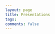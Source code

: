 ```yaml
---
layout: page
title: Presentations
tags:
comments: false
---
```


<html lang="en">
<head>
    <meta charset="UTF-8">
    <meta name="viewport" content="width=device-width, initial-scale=1.0">
    <title>Presentations</title>
    <style>
        body {
            font-family: -apple-system, BlinkMacSystemFont, 'Segoe UI', Roboto, sans-serif;
            line-height: 1.6;
            color: #333;
            max-width: 1000px;
            margin: 0 auto;
            padding: 20px;
        }
        .section-header {
            font-size: 1.5em;
            font-weight: bold;
            color: #27ae60;
            margin-bottom: 25px;
            text-align: center;
            padding: 10px;
            background: linear-gradient(135deg, #f0f9f0 0%, #d5e8d5 100%);
            border-radius: 10px;
            border-left: 4px solid #27ae60;
        }
        .presentation-item {
            background: #f8f9fa;
            padding: 20px;
            border-radius: 8px;
            margin-bottom: 15px;
            border-left: 4px solid #27ae60;
            transition: all 0.3s ease;
        }
        .presentation-item:hover {
            background: #f0f9f0;
            transform: translateX(5px);
        }
        .presentation-item:last-child {
            margin-bottom: 25px;
        }
        .presentation-title {
            font-size: 1.1em;
            font-weight: bold;
            color: #2c3e50;
            margin-bottom: 8px;
        }
        .presentation-title a {
            color: #27ae60;
            text-decoration: none;
            transition: all 0.3s ease;
        }
        .presentation-title a:hover {
            color: #1e8449;
            text-decoration: underline;
        }

        .presentation-venue {
            color: #666;
            font-style: italic;
            margin-bottom: 5px;
        }

        .presentation-date {
            color: #27ae60;
            font-weight: 600;
            font-size: 0.95em;
            margin-bottom: 10px;
        }

        .presentation-description {
            color: #555;
            line-height: 1.6;
        }

        .video-link {
            display: inline-block;
            background: #27ae60;
            color: white;
            padding: 6px 12px;
            border-radius: 20px;
            text-decoration: none;
            font-size: 0.9em;
            margin: 5px 5px 0 0;
            transition: all 0.3s ease;
        }

        .video-link:hover {
            background: #1e8449;
            transform: translateY(-2px);
        }

        .highlight-talk {
            border-left: 4px solid #f39c12;
            background: #fef9e7;
        }

        .highlight-talk:hover {
            background: #fdf2e9;
        }

        @media (max-width: 768px) {
            body {
                padding: 10px;
            }

            .section {
                padding: 20px;
            }

            .section-header {
                font-size: 1.6em;
                padding: 10px;
            }

            .presentation-item {
                padding: 15px;
            }
        }
    </style>

</head>
<body>
    <div class="section">
        <div class="section-header">Science Talks</div>

        <div class="presentation-item">
            <div class="presentation-title"><a href="https://umaine.edu/mitchellcenter/2025-mswc-proposed-sessions/2025-mswc-session-i-sustainable-water-resources-for-maine-agriculture-and-rural-water-use">
                Session I: Sustainabile Water Resources for Maine Agriculture and Rural Water Use (session chair)</a>
            </div>
            <div class="presentation-venue">2025 Maine Sustainability & Water Conference</div>
            <div class="presentation-date">27 March 2025</div>
        </div>

        <div class="presentation-item">
            <div class="presentation-title"><a href="https://umaine.edu/mitchellcenter/2025-mswc-proposed-sessions/2025-mswc-session-i-sustainable-water-resources-for-maine-agriculture-and-rural-water-use/#p4">
                Quantifying the Hydrologic Impacts of Changing Climatic Conditions on Agricultural Water Resources in New England Using the Precipitation Runoff Modeling System</a>
            </div>
            <div class="presentation-venue">2025 Maine Sustainability & Water Conference</div>
            <div class="presentation-date">27 March 2025</div>
        </div>

        <div class="presentation-item highlight-talk">
            <div class="presentation-title">
                <a href="https://youtube.com/live/RyhSnyoh5zM?feature=share">Measurements and Modeling of Arctic Atmospheric Processes During the Norwegian Young Sea Ice Field Campaign</a>
            </div>
            <div class="presentation-venue">Washington State University Doctoral Defense Seminar</div>
            <div class="presentation-date">19 April 2023</div>
        </div>

        <div class="presentation-item">
            <div class="presentation-title">
                <a href="https://ui.adsabs.harvard.edu/abs/2023AMS...10311822M/abstract">Evaluation of sensible and latent heat fluxes over first-year sea ice estimated in the Weather Research and Forecasting model against N-ICE observations</a>
            </div>
            <div class="presentation-venue">American Meteorological Society 103rd Annual Meeting</div>
            <div class="presentation-date">11 January 2023</div>
        </div>

        <div class="presentation-item">
            <div class="presentation-title">
                <a href="https://ams.confex.com/ams/15Polar/meetingapp.cgi/Paper/357933">Evaluation of Polar WRF Boundary Layer and Cloud Microphysics Schemes Using Data from the N-ICE2015 Field Campaign</a>
            </div>
            <div class="presentation-venue">American Meteorological Society 15th Conference on Polar Meteorology and Oceanography</div>
            <div class="presentation-date">21 May 2019</div>
        </div>

        <div class="presentation-item">
            <div class="presentation-title">
                <a href="https://agu.confex.com/agu/fm18/meetingapp.cgi/Paper/445412">An Assessment of Polar WRF Microphysics and Boundary Layer Schemes using Data from the Norwegian Young Sea Ice Experiment</a>
            </div>
            <div class="presentation-venue">American Geophysical Union 2018 Fall Meeting</div>
            <div class="presentation-date">14 December 2018</div>
        </div>

        <div class="presentation-item">
            <div class="presentation-title">
                <a href="https://agu.confex.com/agu/fm17/meetingapp.cgi/Paper/291590">The Impact of Cloud Properties on Young Sea Ice during Three Winter Storms at N-ICE2015</a>
            </div>
            <div class="presentation-venue">American Geophysical Union 2017 Fall Meeting</div>
            <div class="presentation-date">15 December 2017</div>
        </div>

        <div class="presentation-item">
            <div class="presentation-title">
                <a href="https://ams.confex.com/ams/97Annual/webprogram/Paper313194.html">Seasonal Variation of Cloud Radiative Forcing Over Young Sea Ice During the N-ICE2015 Experiment</a>
            </div>
            <div class="presentation-venue">American Meteorological Society 14th Conference on Polar Meteorology and Oceanography as part of the 97th Annual Meeting</div>
            <div class="presentation-date">24 January 2017</div>
        </div>

        <div class="presentation-item">
            <div class="presentation-title">Examining the Climatology of Solar Energy Potential in Vermont</div>
            <div class="presentation-venue">Vermont Weather & Energy Analytics Project Weather Team Meeting at IBM TJ Watson Research Center</div>
            <div class="presentation-date">May 2015</div>
        </div>
    </div>

    <div class="section">
        <div class="section-header">Programming Tutorials</div>

        <div class="presentation-item">
            <div class="presentation-title">Introduction to Pandas</div>
            <div class="presentation-venue">Python Working Group at Washington State University</div>
            <div class="presentation-date">15 February 2023</div>
        </div>

        <div class="presentation-item">
            <div class="presentation-title">Working with NetCDF Files in Python with xarray</div>
            <div class="presentation-venue">Python Working Group at Washington State University</div>
            <div class="presentation-date">19 September 2022</div>
            <a href="https://youtu.be/A3xLZc3I1F0" class="video-link">📹 Watch Video</a>
        </div>

        <div class="presentation-item">
            <div class="presentation-title">Introduction to Data-Intensive Research and Public Datasets</div>
            <div class="presentation-venue">Summer 2022 Reproducible Research with R Workshop (Day 1) at Washington State University</div>
            <div class="presentation-date">27 June 2022</div>
        </div>

        <div class="presentation-item">
            <div class="presentation-title">Using Python and R Together</div>
            <div class="presentation-venue">Python Working Group at Washington State University</div>
            <div class="presentation-date">22 April 2022</div>
            <a href="https://youtu.be/uu33RZIU8SE" class="video-link">📹 Watch Video</a>
        </div>

        <div class="presentation-item">
            <div class="presentation-title">Working with netCDF files in xarray</div>
            <div class="presentation-venue">Python Working Group at Washington State University</div>
            <div class="presentation-date">9 February 2022</div>
            <a href="https://youtu.be/gd-a_GvOG0g" class="video-link">📹 Watch Video</a>
        </div>

        <div class="presentation-item">
            <div class="presentation-title">Introduction to Python and Anaconda</div>
            <div class="presentation-venue">Python Working Group at Washington State University</div>
            <div class="presentation-date">31 January 2022</div>
            <a href="https://youtu.be/Vw0_zAzMhE8" class="video-link">📹 Watch Video</a>
        </div>

        <div class="presentation-item">
            <div class="presentation-title">Introduction to Python</div>
            <div class="presentation-venue">Python Working Group at Washington State University</div>
            <div class="presentation-date">24 January 2021</div>
            <a href="https://youtu.be/Vw0_zAzMhE8" class="video-link">📹 Watch Video</a>
        </div>

        <div class="presentation-item">
            <div class="presentation-title">Package Management</div>
            <div class="presentation-venue">Python Working Group at Washington State University</div>
            <div class="presentation-date">31 September 2021</div>
            <a href="https://youtu.be/614MJmzlVGY" class="video-link">📹 Watch Video</a>
        </div>

        <div class="presentation-item">
            <div class="presentation-title">Introduction to Python</div>
            <div class="presentation-venue">Python Working Group at Washington State University</div>
            <div class="presentation-date">10 and 17 September 2021</div>
            <a href="https://youtu.be/5YA29G6BCQw" class="video-link">📹 Day 1</a>
            <a href="https://youtu.be/kh0Pe9UqPkY" class="video-link">📹 Day 2</a>
        </div>

        <div class="presentation-item">
            <div class="presentation-title">Using Python in RStudio with reticulate</div>
            <div class="presentation-venue">R Working Group at Washington State University</div>
            <div class="presentation-date">14 April 2021</div>
        </div>

        <div class="presentation-item">
            <div class="presentation-title">GitHub websites</div>
            <div class="presentation-venue">Spring 2021 Reproducible Research with R Workshop (Day 5) at Washington State University</div>
            <div class="presentation-date">19 March 2021</div>
            <a href="https://www.youtube.com/watch?v=tDdayIT6M2Y" class="video-link">📹 Watch Video</a>
        </div>

        <div class="presentation-item">
            <div class="presentation-title">GitHub websites</div>
            <div class="presentation-venue">Fall 2020 Reproducible Research with R Workshop (Day 5) at Washington State University</div>
            <div class="presentation-date">20 November 2021</div>
            <a href="https://www.youtube.com/watch?v=SjY2krSo-80" class="video-link">📹 Watch Video</a>
        </div>
    </div>

    <div class="section">
        <div class="section-header">Poster Presentations</div>

        <div class="presentation-item">
            <div class="presentation-title">
                <a href="https://agu.confex.com/agu/agu24/meetingapp.cgi/Paper/1566772">Sharing Data, Code, and Analyses Across Organizations: Challenges and Breakthroughs with the Interagency Flood Typing and Mixed Population Study</a>
            </div>
            <div class="presentation-venue">American Geophysical Union 2024 Fall Meeting</div>
            <div class="presentation-date">10 December 2024</div>
        </div>

        <div class="presentation-item">
            <div class="presentation-title">
                <a href="https://agu.confex.com/agu/fm20/meetingapp.cgi/Paper/748109">Testing boundary layer and cloud parameterizations in the Polar Weather Research and Forecasting model using data from the Norwegian Young Sea ICE (N-ICE2015) cruise</a>
            </div>
            <div class="presentation-venue">American Geophysical Union 2020 Fall Meeting</div>
            <div class="presentation-date">15 December 2020</div>
        </div>

        <div class="presentation-item">
            <div class="presentation-title">An Evaluation of Polar WRF During N-ICE2015</div>
            <div class="presentation-venue">IEEE WIE International Leadership Summit 2019</div>
            <div class="presentation-date">30 July 2019</div>
        </div>

        <div class="presentation-item">
            <div class="presentation-title">
                <a href="https://ams.confex.com/ams/15CLOUD15ATRAD/webprogram/Paper347736.html">Comparison of Atmospheric and Cloud Observations with Model Simulations in Three Seasons during the N-ICE2015 Field Campaign</a>
            </div>
            <div class="presentation-venue">American Meteorological Society 15th Conference on Atmospheric Radiation</div>
            <div class="presentation-date">11 July 2018</div>
        </div>

        <div class="presentation-item">
            <div class="presentation-title">Seasonal Variation of Cloud Radiative Forcing Over Young Sea Ice During the N-ICE2015 Experiment</div>
            <div class="presentation-venue">2017 Radiation and Climate Gordon Research Conference: Connecting Observations to Global Circulation Modeling Challenges</div>
            <div class="presentation-date">July 2017</div>
        </div>

        <div class="presentation-item">
            <div class="presentation-title">Seasonal Variation of Cloud Radiative Forcing Over Young Sea Ice During the N-ICE2015 Experiment</div>
            <div class="presentation-venue">2017 Gordon Research Seminar on Radiation and Climate: Future Challenges in Using Models and Observations for Understanding Climate Processes</div>
            <div class="presentation-date">July 2017</div>
        </div>

        <div class="presentation-item">
            <div class="presentation-title">
                <a href="https://agu.confex.com/agu/fm16/meetingapp.cgi/Paper/193050">Seasonal Variation of Cloud Radiative Forcing Over Young Sea Ice During the N-ICE2015 Experiment</a>
            </div>
            <div class="presentation-venue">American Geophysical Union 2016 Fall Meeting</div>
            <div class="presentation-date">15 December 2016</div>
        </div>

        <div class="presentation-item">
            <div class="presentation-title">
                <a href="https://www.candac.ca/create/ss2016/summerschool2016.html">A Preliminary Case Study of Cloud Radiative Forcing During the N-ICE2015 Experiment</a>
            </div>
            <div class="presentation-venue">2016 Connaught Summer Institute in Arctic Science: Atmosphere, Cryosphere, and Climate</div>
            <div class="presentation-date">July 2017</div>
            <div class="presentation-description">(poster shown near bottom of page)</div>
        </div>

        <div class="presentation-item">
            <div class="presentation-title">Observational Capabilities of the FRONT Network: 21 May 2014</div>
            <div class="presentation-venue">40th Annual Northeastern Storm Conference</div>
            <div class="presentation-date">March 2015</div>
        </div>

        <div class="presentation-item">
            <div class="presentation-title">
                <a href="https://ams.confex.com/ams/95Annual/webprogram/Paper266241.html">Observational Capabilities of the FRONT Network: 21 May 2014</a>
            </div>
            <div class="presentation-venue">American Meteorological Society 14th Annual Student Conference</div>
            <div class="presentation-date">4 January 2015</div>
        </div>

        <div class="presentation-item">
            <div class="presentation-title">
                <a href="https://ams.confex.com/ams/95Annual/webprogram/Paper266225.html">Observational Capabilities of the FRONT Network: 21 May 2014</a>
            </div>
            <div class="presentation-venue">American Meteorological Society's 31st Conference on Environmental Information Processing Technologies as part of the 95th Annual Meeting</div>
            <div class="presentation-date">7 January 2015</div>
        </div>
    </div>

</body>
</html>
